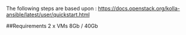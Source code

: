 The following steps are based upon :
https://docs.openstack.org/kolla-ansible/latest/user/quickstart.html

##Requirements
2 x VMs
8Gb / 40Gb

